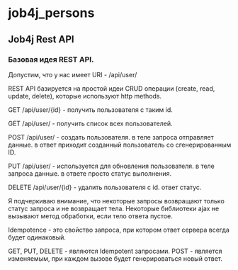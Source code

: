 # job4j_persons

## Job4j Rest API

### Базовая идея REST API.

Допустим, что у нас имеет URI - /api/user/

REST API базируется на простой идеи CRUD операции (create, read, update, delete), которые используют http methods.

GET /api/user/{id} - получить пользователя с таким id.

GET /api/user/ - получить список всех пользователей.

POST /api/user/ - создать пользователя. в теле запроса отправляет данные. в ответ приходит созданный пользователь со сгенерированным ID.

PUT /api/user/ - используется для обновления пользователя. в теле запроса данные. в ответе просто статус выполнения.

DELETE /api/user/{id} - удалить пользователя с id. ответ статус.

Я подчеркиваю внимание, что некоторые запросы возвращают только статус запроса и не возвращает тела. Некоторые библиотеки ajax не вызывают метод обработки, если тело ответа пустое.

Idempotence - это свойство запроса, при котором ответ сервера всегда будет одинаковый.

GET, PUT, DELETE - являются Idempotent запросами. POST - является изменяемым, при каждом вызове будет генерироваться новый ответ.

